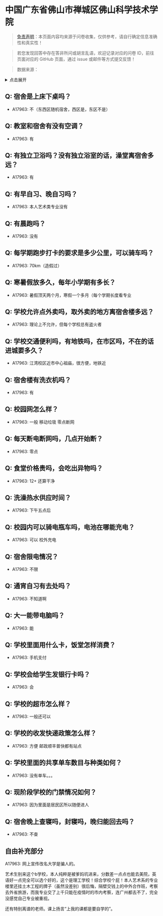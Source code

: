 # 中国广东省佛山市禅城区佛山科学技术学院

> [免责声明](https://colleges.chat/#_3)：本页面内容均来源于问卷收集，仅供参考，请自行确定信息准确性和真实性！

> 若您发现回答中存在答非所问或胡言乱语，欢迎记录对应的问卷 ID，前往页面对应的 GitHub 页面，通过 issue 或邮件等方式提交反馈！

> 数据来源：

<details><summary>点击展开</summary>
<ul>
<li>A17963: 匿名 (2023 年 06 月)</li>
</ul>
</details>

## Q: 宿舍是上床下桌吗？

- A17963: 不（东西区随机宿舍，西区是，东区不是）

## Q: 教室和宿舍有没有空调？

- A17963: 有

## Q: 有独立卫浴吗？没有独立浴室的话，澡堂离宿舍多远？

- A17963: 有

## Q: 有早自习、晚自习吗？

- A17963: 本人艺术类专业没有

## Q: 有晨跑吗？

- A17963: 没有

## Q: 每学期跑步打卡的要求是多少公里，可以骑车吗？

- A17963: 70km（造假过）

## Q: 寒暑假放多久，每年小学期有多长？

- A17963: 暑假顶天两个月，寒假一个多月（每个学期长度看专业

## Q: 学校允许点外卖吗，取外卖的地方离宿舍楼多远？

- A17963: 理论上不允许，但每个学校总有盗火者

## Q: 学校交通便利吗，有地铁吗，在市区吗，不在的话进城要多久？

- A17963: 江湾校区近市中心祖庙，很方便，地铁近

## Q: 宿舍楼有洗衣机吗？

- A17963: 有

## Q: 校园网怎么样？

- A17963: 一般 移动垃圾 零点断网

## Q: 每天断电断网吗，几点开始断？

- A17963: 零点

## Q: 食堂价格贵吗，会吃出异物吗？

- A17963: 12+  还算干净

## Q: 洗澡热水供应时间？

- A17963: 下午五点后

## Q: 校园内可以骑电瓶车吗，电池在哪能充电？

- A17963: 可以 校外充电

## Q: 宿舍限电情况？

- A17963: 不限

## Q: 通宵自习有去处吗？

- A17963: 不知道啊

## Q: 大一能带电脑吗？

- A17963: 能

## Q: 学校里面用什么卡，饭堂怎样消费？

- A17963: 手机支付

## Q: 学校会给学生发银行卡吗？

- A17963: 会

## Q: 学校的超市怎么样？

- A17963: 一般还可以

## Q: 学校的收发快递政策怎么样？

- A17963: 方便 邮政顺丰普快都有站点

## Q: 学校里面的共享单车数目与种类如何？

- A17963: 没有单车。。。

## Q: 现阶段学校的门禁情况如何？

- A17963: 因为里面是居民区所以随便进人

## Q: 宿舍晚上查寝吗，封寝吗，晚归能回去吗？

- A17963: 不查

## 自由补充部分

A17963: 网上宣传改名大学是骗人的。



艺术生别来这个b学校，本人纯粹是被爹妈坑进来，分数差一点点也能去美院，英语好一点完全可以选个好的，这个是理工学校！综合学校个屁！本人艺术系的专业楼里还挂土木工程的牌子（虽然没差别）很后悔，隔壁交钱上的中外合作班，考察去外省旅游，而我专业交了上千只能在疫情时的市内考察，连广州都去不了，完全没感觉自己专业被重视。

还有特别离谱的老师。课上扬言“上我的课都是要自学的”。
